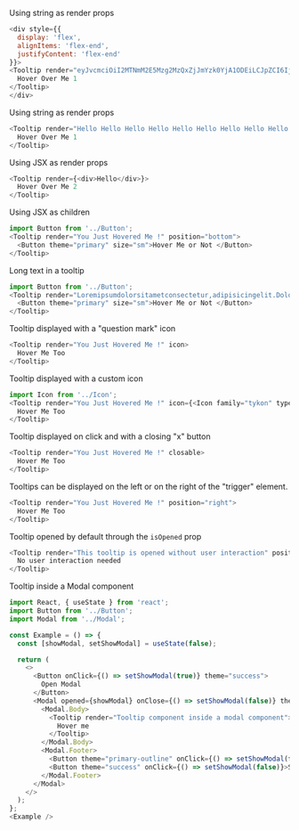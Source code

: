 Using string as render props
```js
<div style={{
  display: 'flex',
  alignItems: 'flex-end',
  justifyContent: 'flex-end'
}}>
<Tooltip render="eyJvcmciOiI2MTNmM2E5Mzg2MzQxZjJmYzk0YjA1ODEiLCJpZCI6IjQyZTA0MTBjNjNjZDQ0YmZhM2IzYmEyMmJjMWQ0ZTJkIiwiaCI6Im11cm11cjY0In0=">
  Hover Over Me 1
</Tooltip>
</div>
```

Using string as render props
```js
<Tooltip render="Hello Hello Hello Hello Hello Hello Hello Hello Hello Hello Hello Hello Hello Hello Hello Hello Hello Hello Hello Hello Hello Hello Hello Hello" position="bottom">
  Hover Over Me 1
</Tooltip>
```

Using JSX as render props
```js
<Tooltip render={<div>Hello</div>}>
  Hover Over Me 2
</Tooltip>
```

Using JSX as children
```js
import Button from '../Button';
<Tooltip render="You Just Hovered Me !" position="bottom">
  <Button theme="primary" size="sm">Hover Me or Not </Button>
</Tooltip>
```

Long text in a tooltip
```js
import Button from '../Button';
<Tooltip render="Loremipsumdolorsitametconsectetur,adipisicingelit.Doloremquearchitectoveritatisveniamat,cumeosdoloreslaborumimpedit.Inventore,voluptate.Maximefacilisexplicaboquamassumendaaspernaturducimusofficiaminusomnis?" position="bottom">
  <Button theme="primary" size="sm">Hover Me or Not </Button>
</Tooltip>
```

Tooltip displayed with a "question mark" icon
```js
<Tooltip render="You Just Hovered Me !" icon>
  Hover Me Too
</Tooltip>
```

Tooltip displayed with a custom icon
```js
import Icon from '../Icon';
<Tooltip render="You Just Hovered Me !" icon={<Icon family="tykon" type="warning" />}>
  Hover Me Too
</Tooltip>
```

Tooltip displayed on click and with a closing "x" button
```js
<Tooltip render="You Just Hovered Me !" closable>
  Hover Me Too
</Tooltip>
```

Tooltips can be displayed on the left or on the right of the "trigger" element.
```js
<Tooltip render="You Just Hovered Me !" position="right">
  Hover Me Too
</Tooltip>
```

Tooltip opened by default through the `isOpened` prop
```js
<Tooltip render="This tooltip is opened without user interaction" position="bottom" isOpened>
  No user interaction needed
</Tooltip>
```

Tooltip inside a Modal component
```js
import React, { useState } from 'react';
import Button from '../Button';
import Modal from '../Modal';

const Example = () => {
  const [showModal, setShowModal] = useState(false);

  return (
    <>
      <Button onClick={() => setShowModal(true)} theme="success">
        Open Modal
      </Button>
      <Modal opened={showModal} onClose={() => setShowModal(false)} theme="success">
        <Modal.Body>
          <Tooltip render="Tooltip component inside a modal component">
            Hover me
          </Tooltip>
        </Modal.Body>
        <Modal.Footer>
          <Button theme="primary-outline" onClick={() => setShowModal(false)}>Close</Button>
          <Button theme="success" onClick={() => setShowModal(false)}>Save</Button>
        </Modal.Footer>
      </Modal>
    </>
  );
};
<Example />
```